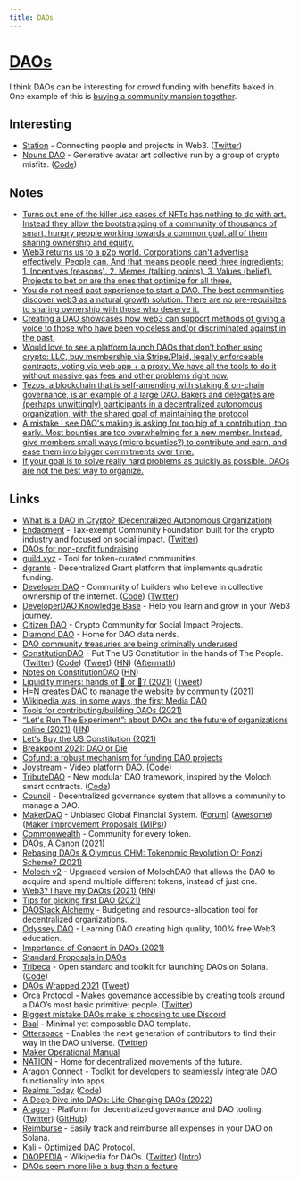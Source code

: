 ```yaml
---
title: DAOs
---
```


# [DAOs](https://en.wikipedia.org/wiki/Decentralized_autonomous_organization)

I think DAOs can be interesting for crowd funding with benefits baked in. One example of this is [buying a community mansion together](https://twitter.com/marty/status/1522312983531163649).

## Interesting

- [Station](https://www.station.express/) - Connecting people and projects in Web3. ([Twitter](https://twitter.com/0xStation))
- [Nouns DAO](https://nouns.wtf/) - Generative avatar art collective run by a group of crypto misfits. ([Code](https://github.com/nounsDAO/nouns-monorepo))

## Notes

- [Turns out one of the killer use cases of NFTs has nothing to do with art. Instead they allow the bootstrapping of a community of thousands of smart, hungry people working towards a common goal. all of them sharing ownership and equity.](https://twitter.com/dabit3/status/1459546438531264514)
- [Web3 returns us to a p2p world. Corporations can't advertise effectively. People can. And that means people need three ingredients: 1. Incentives (reasons). 2. Memes (talking points). 3. Values (belief). Projects to bet on are the ones that optimize for all three.](https://twitter.com/divine_economy/status/1459638301967716360)
- [You do not need past experience to start a DAO. The best communities discover web3 as a natural growth solution. There are no pre-requisites to sharing ownership with those who deserve it.](https://twitter.com/Cooopahtroopa/status/1459620316024557570)
- [Creating a DAO showcases how web3 can support methods of giving a voice to those who have been voiceless and/or discriminated against in the past.](https://twitter.com/WRLobkowicz/status/1461401594122182662)
- [Would love to see a platform launch DAOs that don’t bother using crypto: LLC, buy membership via Stripe/Plaid, legally enforceable contracts, voting via web app + a proxy. We have all the tools to do it without massive gas fees and other problems right now.](https://twitter.com/tylertringas/status/1463134973473570819)
- [Tezos, a blockchain that is self-amending with staking & on-chain governance, is an example of a large DAO. Bakers and delegates are (perhaps unwittingly) participants in a decentralized autonomous organization, with the shared goal of maintaining the protocol](https://twitter.com/mattdesl/status/1465334632388378636)
- [A mistake I see DAO's making is asking for too big of a contribution, too early. Most bounties are too overwhelming for a new member. Instead, give members small ways (micro bounties?) to contribute and earn, and ease them into bigger commitments over time.](https://twitter.com/DavidSpinks/status/1480576604157870086)
- [If your goal is to solve really hard problems as quickly as possible, DAOs are not the best way to organize.](https://twitter.com/armaniferrante/status/1507376922954711044)

## Links

- [What is a DAO in Crypto? (Decentralized Autonomous Organization)](https://www.youtube.com/watch?v=KHm0uUPqmVE)
- [Endaoment](http://endaoment.org/) - Tax-exempt Community Foundation built for the crypto industry and focused on social impact. ([Twitter](https://twitter.com/endaomentdotorg))
- [DAOs for non-profit fundraising](https://twitter.com/zoink/status/1457520821233078277)
- [guild.xyz](https://github.com/AgoraSpaceDAO/guild.xyz) - Tool for token-curated communities.
- [dgrants](https://github.com/dcgtc/dgrants) - Decentralized Grant platform that implements quadratic funding.
- [Developer DAO](https://www.developerdao.com/) - Community of builders who believe in collective ownership of the internet. ([Code](https://github.com/Developer-DAO/developerdao.com)) ([Twitter](https://twitter.com/developer_dao))
- [DeveloperDAO Knowledge Base](https://github.com/Developer-DAO/resources) - Help you learn and grow in your Web3 journey.
- [Citizen DAO](https://citizendao.com/) - Crypto Community for Social Impact Projects.
- [Diamond DAO](https://www.diamonddao.xyz/) - Home for DAO data nerds.
- [DAO community treasuries are being criminally underused](https://twitter.com/AntonioMJuliano/status/1458844848560087070)
- [ConstitutionDAO](https://www.constitutiondao.com/) - Put The US Constitution in the hands of The People. ([Twitter](https://twitter.com/ConstitutionDAO)) ([Code](https://github.com/Constitution-DAO/contracts)) ([Tweet](https://twitter.com/nateliason/status/1461002096279535617)) ([HN](https://news.ycombinator.com/item?id=29258195)) ([Aftermath](https://www.vice.com/en/article/qjb8av/constitutiondao-aftermath-everyone-very-mad-confused-losing-lots-of-money-fighting-crying-etc))
- [Notes on ConstitutionDAO](https://every.to/divinations/notes-on-constitutiondao) ([HN](https://news.ycombinator.com/item?id=29273425))
- [Liquidity miners: hands of 💎 or 🧻? (2021)](https://mirror.xyz/0x7B542178633f16940a131F8F6d670ffdbBe6b2Ab/HoTLzeiTUBn7c-uZoVcZ6PO9AlGrVQI_4WYDSeJFTiA) ([Tweet](https://twitter.com/alex_kroeger/status/1460053068460924930))
- [H=N creates DAO to manage the website by community (2021)](https://twitter.com/jongold/status/1459991195128504320)
- [Wikipedia was, in some ways, the first Media DAO](https://twitter.com/chaserchapman/status/1459281794302451715)
- [Tools for contributing/building DAOs (2021)](https://twitter.com/alexdphan/status/1459219461852991488)
- [“Let's Run The Experiment”: about DAOs and the future of organizations online (2021)](https://adjacentpossible.substack.com/p/lets-run-the-experiment-a-conversation) ([HN](https://news.ycombinator.com/item?id=29229834))
- [Let's Buy the US Constitution (2021)](https://www.notboring.co/p/lets-buy-the-us-constitution)
- [Breakpoint 2021: DAO or Die](https://www.youtube.com/watch?v=EQs1okZjO54)
- [Cofund: a robust mechanism for funding DAO projects](https://github.com/dcrapis/cofund/blob/main/paper.md)
- [Joystream](https://www.joystream.org/) - Video platform DAO. ([Code](https://github.com/Joystream/joystream))
- [TributeDAO](https://tributedao.com/) - New modular DAO framework, inspired by the Moloch smart contracts. ([Code](https://github.com/openlawteam/tribute-contracts))
- [Council](https://github.com/element-fi/council) - Decentralized governance system that allows a community to manage a DAO.
- [MakerDAO](https://makerdao.com/en/) - Unbiased Global Financial System. ([Forum](https://forum.makerdao.com/)) ([Awesome](https://github.com/makerdao/awesome-makerdao)) ([Maker Improvement Proposals (MIPs)](https://github.com/makerdao/mips))
- [Commonwealth](https://commonwealth.im/) - Community for every token.
- [DAOs, A Canon (2021)](https://future.a16z.com/dao-canon/)
- [Rebasing DAOs & Olympus OHM: Tokenomic Revolution Or Ponzi Scheme? (2021)](https://www.youtube.com/watch?v=-ZodrK_V8Fw)
- [Moloch v2](https://github.com/MolochVentures/moloch) - Upgraded version of MolochDAO that allows the DAO to acquire and spend multiple different tokens, instead of just one.
- [Web3? I have my DAOts (2021)](https://networked.substack.com/p/web3-i-have-my-daots) ([HN](https://news.ycombinator.com/item?id=29466024))
- [Tips for picking first DAO (2021)](https://twitter.com/altmbr/status/1468686844963471370)
- [DAOStack Alchemy](https://github.com/daostack/alchemy-monorepo/tree/dev/packages/alchemy) - Budgeting and resource-allocation tool for decentralized organizations.
- [Odyssey DAO](https://www.odysseydao.com/) - Learning DAO creating high quality, 100% free Web3 education.
- [Importance of Consent in DAOs (2021)](https://twitter.com/chaserchapman/status/1471904079127347200)
- [Standard Proposals in DAOs](https://twitter.com/OKDunc/status/1471257060734025728)
- [Tribeca](https://tribeca.so/#/) - Open standard and toolkit for launching DAOs on Solana. ([Code](https://github.com/TribecaHQ/tribeca))
- [DAOs Wrapped 2021](https://orca.mirror.xyz/Yk8mmJAkCwL4y43zTplOq6ZsQc3mnbmDT9Y45CW3SXs) ([Tweet](https://twitter.com/OrcaProtocol/status/1473721635245105162))
- [Orca Protocol](https://www.orcaprotocol.org/) - Makes governance accessible by creating tools around a DAO’s most basic primitive: people. ([Twitter](https://twitter.com/OrcaProtocol))
- [Biggest mistake DAOs make is choosing to use Discord](https://twitter.com/rationalaussie/status/1478983282226122756)
- [Baal](https://github.com/Moloch-Mystics/Baal) - Minimal yet composable DAO template.
- [Otterspace](https://www.otterspace.xyz/) - Enables the next generation of contributors to find their way in the DAO universe. ([Twitter](https://twitter.com/otterspace_xyz))
- [Maker Operational Manual](https://github.com/makerdao/governance-manual)
- [NATION](https://nation.io/explore) - Home for decentralized movements of the future.
- [Aragon Connect](https://github.com/aragon/connect) - Toolkit for developers to seamlessly integrate DAO functionality into apps.
- [Realms Today](https://realms.today/realms) ([Code](https://github.com/solana-labs/governance-ui))
- [A Deep Dive into DAOs: Life Changing DAOs (2022)](https://near.org/blog/a-deep-dive-into-daos-life-changing-daos/)
- [Aragon](https://aragon.org/) - Platform for decentralized governance and DAO tooling. ([Twitter](https://twitter.com/AragonProject)) ([GitHub](https://github.com/aragon))
- [Reimburse](https://github.com/Gajesh2007/Reimburse) - Easily track and reimburse all expenses in your DAO on Solana.
- [Kali](https://github.com/lexDAO/Kali) - Optimized DAC Protocol.
- [DAOPEDIA](https://daopedia.xyz/) - Wikipedia for DAOs. ([Twitter](https://twitter.com/daopedia)) ([Intro](https://twitter.com/daopedia/status/1493325234287566854))
- [DAOs seem more like a bug than a feature](https://twitter.com/GergelyOrosz/status/1531391308757094400)
